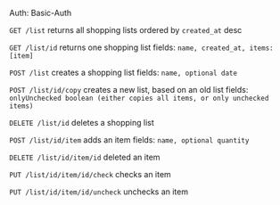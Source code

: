 Auth: Basic-Auth

`GET /list`
returns all shopping lists ordered by `created_at` desc

`GET /list/id`
returns one shopping list
fields: `name, created_at, items: [item]`

`POST /list`
creates a shopping list
fields: `name, optional date`

`POST /list/id/copy`
creates a new list, based on an old list
fields: `onlyUnchecked boolean (either copies all items, or only unchecked items)`

`DELETE /list/id`
deletes a shopping list

`POST /list/id/item`
adds an item
fields: `name, optional quantity`

`DELETE /list/id/item/id`
deleted an item

`PUT /list/id/item/id/check`
checks an item

`PUT /list/id/item/id/uncheck`
unchecks an item
